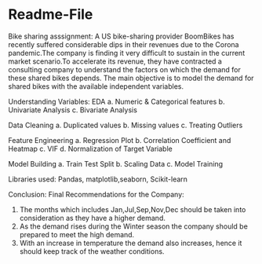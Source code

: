 # Readme-File
Bike sharing asssignment:
          A US bike-sharing provider BoomBikes has recently suffered considerable dips in their revenues due to the Corona 
pandemic.The company is finding it very difficult to sustain in the current market scenario.To accelerate its revenue,
they have contracted a consulting company to understand the factors on which the demand for these shared bikes depends. 
The main objective is to model the demand for shared bikes with the available independent variables.


Understanding Variables:
EDA
 a. Numeric & Categorical features
 b. Univariate Analysis
 c. Bivariate Analysis

Data Cleaning
  a. Duplicated values
  b. Missing values
  c. Treating Outliers

Feature Engineering
  a. Regression Plot
  b. Correlation Coefficient and Heatmap
  c. VIF
  d. Normalization of Target Variable

Model Building
  a. Train Test Split
  b.  Scaling Data
  c. Model Training


Libraries used:
  Pandas, matplotlib,seaborn, Scikit-learn


Conclusion:
Final Recommendations for the Company:
  1. The months which includes Jan,Jul,Sep,Nov,Dec should be taken into consideration as they have a higher demand.
  2. As the demand rises during the Winter season the company should be prepared to meet the high demand.
  3. With an increase in temperature the demand also increases, hence it should keep track of the weather conditions.
